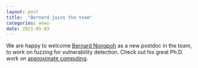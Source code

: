 ```yaml
---
layout: post
title:  "Bernard joins the team"
categories: news
date: 2021-05-03
---
```

We are happy to welcome [Bernard Nongpoh][bernard] as a new postdoc in the team, to work on fuzzing for vulnerability detection. Check out his great Ph.D. work on [approximate computing][dblp].

[bernard]: https://binsec.github.io/people/1970/01/01/nongpoh.html
[dblp]: https://dblp.org/pid/120/5102.html